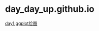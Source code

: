 # day_day_up.github.io
[day1.ggplot绘图](https://github.com/Camille678/daydayup.github.io/day1ggplot绘图)
